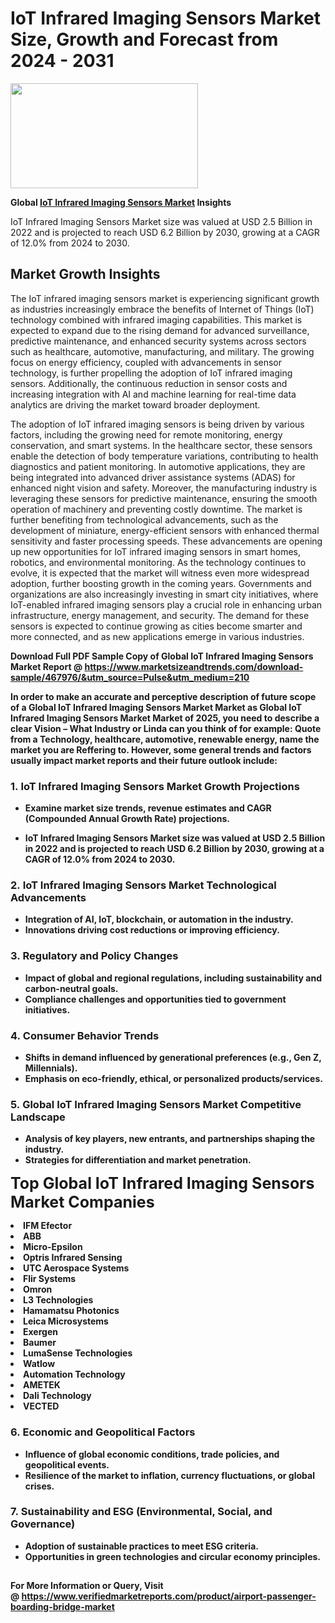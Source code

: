 <H1>IoT Infrared Imaging Sensors Market Size, Growth and Forecast from 2024 - 2031</H1><img class="aligncenter size-medium wp-image-584254" src="https://thirdeyenews.in/wp-content/uploads/2024/09/Global-Market-Research-300x168.jpeg" alt="" width="300" height="168" /><p><strong>Global&nbsp;<a href="https://www.marketsizeandtrends.com/download-sample/467976/&amp;utm_source=Pulse&amp;utm_medium=210">IoT Infrared Imaging Sensors Market</a> Insights</strong></p><p>IoT Infrared Imaging Sensors Market size was valued at USD 2.5 Billion in 2022 and is projected to reach USD 6.2 Billion by 2030, growing at a CAGR of 12.0% from 2024 to 2030.</p><p><h2>Market Growth Insights</h2> <p>The IoT infrared imaging sensors market is experiencing significant growth as industries increasingly embrace the benefits of Internet of Things (IoT) technology combined with infrared imaging capabilities. This market is expected to expand due to the rising demand for advanced surveillance, predictive maintenance, and enhanced security systems across sectors such as healthcare, automotive, manufacturing, and military. The growing focus on energy efficiency, coupled with advancements in sensor technology, is further propelling the adoption of IoT infrared imaging sensors. Additionally, the continuous reduction in sensor costs and increasing integration with AI and machine learning for real-time data analytics are driving the market toward broader deployment.</p> <p><strong></strong></p> <p>The adoption of IoT infrared imaging sensors is being driven by various factors, including the growing need for remote monitoring, energy conservation, and smart systems. In the healthcare sector, these sensors enable the detection of body temperature variations, contributing to health diagnostics and patient monitoring. In automotive applications, they are being integrated into advanced driver assistance systems (ADAS) for enhanced night vision and safety. Moreover, the manufacturing industry is leveraging these sensors for predictive maintenance, ensuring the smooth operation of machinery and preventing costly downtime. The market is further benefiting from technological advancements, such as the development of miniature, energy-efficient sensors with enhanced thermal sensitivity and faster processing speeds. These advancements are opening up new opportunities for IoT infrared imaging sensors in smart homes, robotics, and environmental monitoring. As the technology continues to evolve, it is expected that the market will witness even more widespread adoption, further boosting growth in the coming years. Governments and organizations are also increasingly investing in smart city initiatives, where IoT-enabled infrared imaging sensors play a crucial role in enhancing urban infrastructure, energy management, and security. The demand for these sensors is expected to continue growing as cities become smarter and more connected, and as new applications emerge in various industries. <p><strong></p><p><span class=""><strong>Download Full PDF Sample Copy of Global IoT Infrared Imaging Sensors Market Report</strong> @ <a href="https://www.marketsizeandtrends.com/download-sample/467976/&amp;utm_source=Pulse&amp;utm_medium=210" target="_blank">https://www.marketsizeandtrends.com/download-sample/467976/&amp;utm_source=Pulse&amp;utm_medium=210</a></span></p><p>In order to make an accurate and perceptive description of future scope of a Global&nbsp;IoT Infrared Imaging Sensors Market Market as Global&nbsp;IoT Infrared Imaging Sensors Market Market of 2025, you need to describe a clear Vision &ndash; What Industry or Linda can you think of for example: Quote from a Technology, healthcare, automotive, renewable energy, name the market you are Reffering to. However, some general trends and factors usually impact market reports and their future outlook include:</p><h3>1.&nbsp;<strong>IoT Infrared Imaging Sensors Market Growth Projections</strong></h3><ul><li>Examine market size trends, revenue estimates and CAGR (Compounded Annual Growth Rate) projections.</li><li><p>IoT Infrared Imaging Sensors Market size was valued at USD 2.5 Billion in 2022 and is projected to reach USD 6.2 Billion by 2030, growing at a CAGR of 12.0% from 2024 to 2030.</p></li></ul><h3>2.&nbsp;<strong>IoT Infrared Imaging Sensors Market Technological Advancements</strong></h3><ul><li>Integration of AI, IoT, blockchain, or automation in the industry.</li><li>Innovations driving cost reductions or improving efficiency.</li></ul><h3>3.&nbsp;<strong>Regulatory and Policy Changes</strong></h3><ul><li>Impact of global and regional regulations, including sustainability and carbon-neutral goals.</li><li>Compliance challenges and opportunities tied to government initiatives.</li></ul><h3>4.&nbsp;<strong>Consumer Behavior Trends</strong></h3><ul><li>Shifts in demand influenced by generational preferences (e.g., Gen Z, Millennials).</li><li>Emphasis on eco-friendly, ethical, or personalized products/services.</li></ul><h3>5.&nbsp;<strong>Global IoT Infrared Imaging Sensors Market Competitive Landscape</strong></h3><ul><li>Analysis of key players, new entrants, and partnerships shaping the industry.</li><li>Strategies for differentiation and market penetration.</li></ul><p data-pm-slice="1 1 []"><span style="color: inherit; font-family: inherit; font-size: 25px;">Top Global IoT Infrared Imaging Sensors Market Companies</span></p><div class="" data-test-id=""><p><li>IFM Efector</li><li> ABB</li><li> Micro-Epsilon</li><li> Optris Infrared Sensing</li><li> UTC Aerospace Systems</li><li> Flir Systems</li><li> Omron</li><li> L3 Technologies</li><li> Hamamatsu Photonics</li><li> Leica Microsystems</li><li> Exergen</li><li> Baumer</li><li> LumaSense Technologies</li><li> Watlow</li><li> Automation Technology</li><li> AMETEK</li><li> Dali Technology</li><li> VECTED</li></p></div><h3>6.&nbsp;<strong>Economic and Geopolitical Factors</strong></h3><ul><li>Influence of global economic conditions, trade policies, and geopolitical events.</li><li>Resilience of the market to inflation, currency fluctuations, or global crises.</li></ul><h3>7.&nbsp;<strong>Sustainability and ESG (Environmental, Social, and Governance)</strong></h3><ul><li>Adoption of sustainable practices to meet ESG criteria.</li><li>Opportunities in green technologies and circular economy principles.</li></ul><h2><strong style="font-size: 14px;">For More Information or Query, Visit @&nbsp;</strong><a style="background-color: #ffffff; font-size: 14px;" href="https://www.marketsizeandtrends.com/report/iot-infrared-imaging-sensors-market/" target="_blank">https://www.verifiedmarketreports.com/product/airport-passenger-boarding-bridge-market</a></h2>
